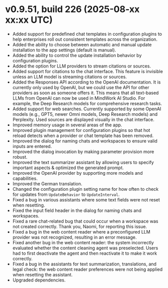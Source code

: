 # v0.9.51, build 226 (2025-08-xx xx:xx UTC)
- Added support for predefined chat templates in configuration plugins to help enterprises roll out consistent templates across the organization.
- Added the ability to choose between automatic and manual update installation to the app settings (default is manual).
- Added the ability to control the update installation behavior by configuration plugins.
- Added the option for LLM providers to stream citations or sources.
- Added support for citations to the chat interface. This feature is invisible unless an LLM model is streaming citations or sources.
- Added the Responses API according to the OpenAI documentation. It is currently only used by OpenAI, but we could use the API for other providers as soon as someone offers it. This means that all text-based LLMs from OpenAI can now be used in MindWork AI Studio. For example, the Deep Research models for comprehensive research tasks.
- Added support for web searches. Currently supported by some OpenAI models (e.g., GPT5, newer Omni models, Deep Research models) and Perplexity. Used sources are displayed visually in the chat interface.
- Improved memory usage in several areas of the app.
- Improved plugin management for configuration plugins so that hot reload detects when a provider or chat template has been removed.
- Improved the dialog for naming chats and workspaces to ensure valid inputs are entered.
- Improved the dialog invocation by making parameter provision more robust.
- Improved the text summarizer assistant by allowing users to specify important aspects & optimized the generated prompt.
- Improved the OpenAI provider by supporting more models and capabilities.
- Improved the German translation.
- Changed the configuration plugin setting name for how often to check for updates from `UpdateBehavior` to `UpdateInterval`.
- Fixed a bug in various assistants where some text fields were not reset when resetting.
- Fixed the input field header in the dialog for naming chats and workspaces.
- Fixed a rare chat-related bug that could occur when a workspace was not created correctly. Thank you, Naomi, for reporting this issue.
- Fixed a bug in the web content reader where a preconfigured LLM provider was not recognized, resulting in an error message.
- Fixed another bug in the web content reader: the system incorrectly evaluated whether the content cleaning agent was preselected. Users had to first deactivate the agent and then reactivate it to make it work correctly.
- Fixed a bug in the assistants for text summarization, translations, and legal check: the web content reader preferences were not being applied when resetting the assistant.
- Upgraded dependencies.